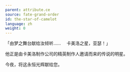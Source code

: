 ```yaml
---
parent: attribute.ce
source: fate-grand-order
id: the-star-of-camelot
language: zh
weight: 0
---
```


「由梦之舞台献给汝倾听……
　卡美洛之星，亚瑟！」

他正是由卡美洛制作公司的精英制作人邀请而来的传说的明星。

今夜，将这永恒光辉献给您。
